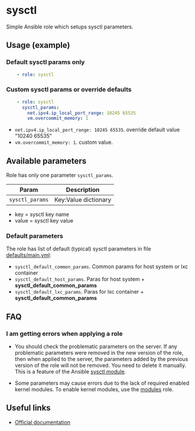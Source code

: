 # sysctl

Simple Ansible role which setups sysctl parameters.

## Usage (example)

### Default sysctl params only

```yaml
    - role: sysctl
```

### Custom sysctl params or override defaults

```yaml
    - role: sysctl
      sysctl_params:
        net.ipv4.ip_local_port_range: 10245 65535
        vm.overcommit_memory: 1
```

- `net.ipv4.ip_local_port_range: 10245 65535`. override default value "10240 65535"
- `vm.overcommit_memory: 1`. custom value.

## Available parameters

Role has only one parameter `sysctl_params`.

| Param | Description |
| -------- | -------- |
| `sysctl_params` | Key:Value dictionary |

- key = sysctl key name
- value = sysctl key value

### Default parameters

The role has list of default (typical) sysctl parameters in file [defaults/main.yml](defaults/main.yml):

- `sysctl_default_common_params`. Common params for host system or lxc container
- `sysctl_default_host_params`. Paras for host system + **sysctl_default_common_params**
- `sysctl_default_lxc_params`. Paras for lxc container + **sysctl_default_common_params**

## FAQ

### I am getting errors when applying a role

- You should check the problematic parameters on the server. If any problematic parameters were removed in the new version of the role, then when applied to the server, the parameters added by the previous version of the role will not be removed. You need to delete it manually. This is a feature of the Ansible [sysctl module](https://docs.ansible.com/ansible/2.8/modules/sysctl_module.html).

- Some parameters may cause errors due to the lack of required enabled kernel modules. To enable kernel modules, use the [modules](https://gitlab.com/GhostRooter0953/modules) role.

## Useful links

- [Official documentation](https://linux.die.net/man/5/sysctl.conf)
